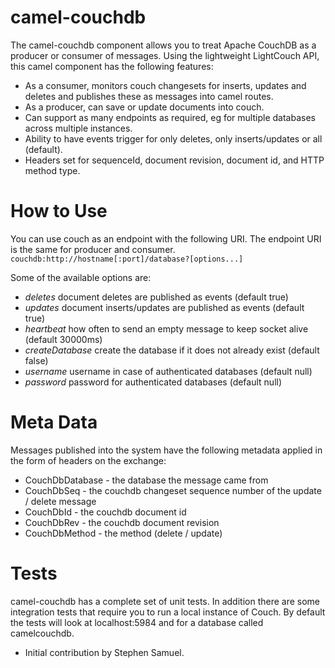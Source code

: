 camel-couchdb
==========

The camel-couchdb component allows you to treat Apache CouchDB as a producer or consumer of messages. Using the lightweight LightCouch API, this camel component has the following features:

* As a consumer, monitors couch changesets for inserts, updates and deletes and publishes these as messages into camel routes.
* As a producer, can save or update documents into couch.
* Can support as many endpoints as required, eg for multiple databases across multiple instances.
* Ability to have events trigger for only deletes, only inserts/updates or all (default).
* Headers set for sequenceId, document revision, document id, and HTTP method type.

How to Use
==========

You can use couch as an endpoint with the following URI. The endpoint URI is the same for producer and consumer.
`couchdb:http://hostname[:port]/database?[options...]`

Some of the available options are:

* _deletes_ document deletes are published as events (default true)
* _updates_ document inserts/updates are published as events (default true)
* _heartbeat_ how often to send an empty message to keep socket alive (default 30000ms)
* _createDatabase_ create the database if it does not already exist (default false)
* _username_ username in case of authenticated databases (default null)
* _password_ password for authenticated databases (default null)

Meta Data
=========

Messages published into the system have the following metadata applied in the form of headers on the exchange:

* CouchDbDatabase - the database the message came from
* CouchDbSeq - the couchdb changeset sequence number of the update / delete message
* CouchDbId - the couchdb document id
* CouchDbRev - the couchdb document revision
* CouchDbMethod - the method (delete / update)

Tests
=====

camel-couchdb has a complete set of unit tests. In addition there are some integration tests that require you to run a local instance of Couch. By default the tests will look at localhost:5984 and for a database called camelcouchdb.

- Initial contribution by Stephen Samuel.